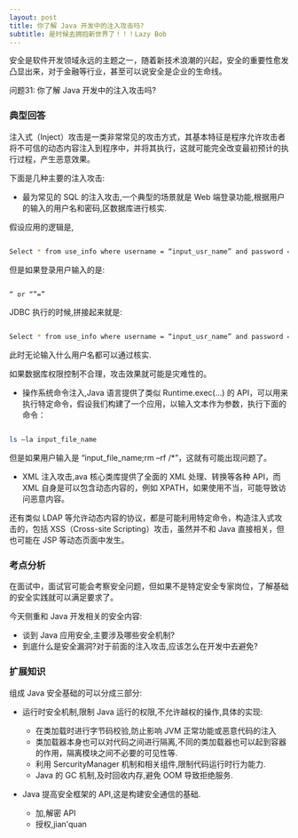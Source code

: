 ```yaml
---
layout: post
title: 你了解 Java 开发中的注入攻击吗?
subtitle: 是时候去拥抱新世界了！！！Lazy Bob
---
```

安全是软件开发领域永远的主题之一，随着新技术浪潮的兴起，安全的重要性愈发凸显出来，对于金融等行业，甚至可以说安全是企业的生命线。

问题31: 你了解 Java 开发中的注入攻击吗?

### 典型回答

注入式（Inject）攻击是一类非常常见的攻击方式，其基本特征是程序允许攻击者将不可信的动态内容注入到程序中，并将其执行，这就可能完全改变最初预计的执行过程，产生恶意效果。

下面是几种主要的注入攻击:

* 最为常见的 SQL 的注入攻击,一个典型的场景就是 Web 端登录功能,根据用户的输入的用户名和密码,区数据库进行核实.

假设应用的逻辑是,
~~~ bash

Select * from use_info where username = “input_usr_name” and password = “input_pwd”
~~~

但是如果登录用户输入的是:
~~~ bash

“ or “”=”
~~~

JDBC 执行的时候,拼接起来就是:

~~~ bash

Select * from use_info where username = “input_usr_name” and password = “” or “” = “”
~~~

此时无论输入什么用户名都可以通过核实.

如果数据库权限控制不合理，攻击效果就可能是灾难性的。

* 操作系统命令注入,Java 语言提供了类似 Runtime.exec(…) 的 API，可以用来执行特定命令，假设我们构建了一个应用，以输入文本作为参数，执行下面的命令：

~~~ 　bash

ls –la input_file_name

~~~

但是如果用户输入是 “input_file_name;rm –rf /*”，这就有可能出现问题了。

* XML 注入攻击,ava 核心类库提供了全面的 XML 处理、转换等各种 API，而 XML 自身是可以包含动态内容的，例如 XPATH，如果使用不当，可能导致访问恶意内容。

还有类似 LDAP 等允许动态内容的协议，都是可能利用特定命令，构造注入式攻击的，包括 XSS（Cross-site Scripting）攻击，虽然并不和 Java 直接相关，但也可能在 JSP 等动态页面中发生。

### 考点分析

在面试中，面试官可能会考察安全问题，但如果不是特定安全专家岗位，了解基础的安全实践就可以满足要求了。

今天侧重和 Java 开发相关的安全内容:
* 谈到 Java 应用安全,主要涉及哪些安全机制?
* 到底什么是安全漏洞?对于前面的注入攻击,应该怎么在开发中去避免?

### 扩展知识

组成 Java 安全基础的可以分成三部分:
* 运行时安全机制,限制 Java 运行的权限,不允许越权的操作,具体的实现:
   * 在类加载时进行字节码校验,防止影响 JVM 正常功能或恶意代码的注入
   * 类加载器本身也可以对代码之间进行隔离,不同的类加载器也可以起到容器的作用，隔离模块之间不必要的可见性等.
   * 利用 SercurityManager 机制和相关组件,限制代码运行时行为能力.
   * Java 的 GC 机制,及时回收内存,避免 OOM 导致拒绝服务.

* Java 提高安全框架的 API,这是构建安全通信的基础.
  * 加,解密 API
  * 授权,jian'quan